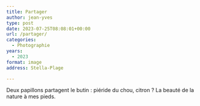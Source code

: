 ```yaml
---
title: Partager
author: jean-yves
type: post
date: 2023-07-25T08:08:01+00:00
url: /partager/
categories:
  - Photographie
years:
  - 2023
format: image
address: Stella-Plage

---
```

Deux papillons partagent le butin : piéride du chou, citron ? La beauté de la nature à mes pieds.